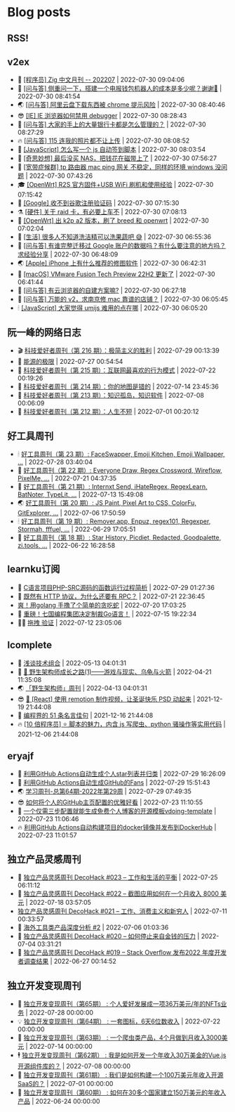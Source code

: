 # Blog posts
## RSS!



## v2ex

<!-- v2ex:START  -->
- 🫶 [[程序员] Zig 中文月刊 -- 202207](https://www.v2ex.com/t/869660#reply0) | 2022-07-30 09:04:06 
- 🧰 [[问与答] 侧重问一下，搭建一个电报钱包机器人的成本是多少呢？谢谢🙏](https://www.v2ex.com/t/869658#reply2) | 2022-07-30 08:41:54 
- 🌏 [[问与答] 阿里云盘下载东西被 chrome 提示风险](https://www.v2ex.com/t/869657#reply1) | 2022-07-30 08:40:46 
- 😎 [[IE] IE 浏览器如何禁用 debugger](https://www.v2ex.com/t/869656#reply0) | 2022-07-30 08:28:43 
- 💂 [[问与答] 大家的手上的大量银行卡都是怎么管理的？](https://www.v2ex.com/t/869655#reply1) | 2022-07-30 08:27:29 
- 🔥 [[问与答] 115 连我的照片都不让上传](https://www.v2ex.com/t/869654#reply3) | 2022-07-30 08:08:52 
- 🦅 [[JavaScript] 怎么写一个 js 自动签到脚本](https://www.v2ex.com/t/869653#reply0) | 2022-07-30 08:03:54 
- 🙉 [[奇思妙想] 最后没买 NAS，把钱花在磁带上了](https://www.v2ex.com/t/869651#reply10) | 2022-07-30 07:56:27 
- 💫 [[宽带症候群] tp 路由器 mac ping 网关 不稳定，同样的环境 windows 没问题](https://www.v2ex.com/t/869649#reply1) | 2022-07-30 07:43:26 
- 🎓 [[OpenWrt] R2S 官方固件+USB WiFi 刷机和使用经验](https://www.v2ex.com/t/869648#reply0) | 2022-07-30 07:15:42 
- 🗽 [[Google] 收不到谷歌注册验证码](https://www.v2ex.com/t/869647#reply11) | 2022-07-30 07:15:30 
- ⚗️ [[硬件] 关于 raid 卡，有必要上车不](https://www.v2ex.com/t/869646#reply5) | 2022-07-30 07:08:13 
- 🦍 [[OpenWrt] 出 k2p a2 版本，刷了 breed 和 openwrt](https://www.v2ex.com/t/869645#reply2) | 2022-07-30 07:02:04 
- 🤩 [[生活] 很多人不知道洗洁精可以洗果蔬吧 😅](https://www.v2ex.com/t/869644#reply31) | 2022-07-30 06:55:36 
- 🙉 [[问与答] 有谁完整迁移过 Google 账户的数据吗？有什么要注意的地方吗？求经验分享](https://www.v2ex.com/t/869643#reply2) | 2022-07-30 06:48:09 
- 🌏 [[Apple] iPhone 上有什么推荐的修图软件](https://www.v2ex.com/t/869642#reply6) | 2022-07-30 06:42:31 
- 🐘 [[macOS] VMware Fusion Tech Preview 22H2 更新了](https://www.v2ex.com/t/869641#reply3) | 2022-07-30 06:41:44 
- 🧰 [[问与答] 有云浏览器的自建方案嘛?](https://www.v2ex.com/t/869640#reply5) | 2022-07-30 06:27:18 
- 💃 [[问与答] 万能的 v2，求南京修 mac 靠谱的店铺？](https://www.v2ex.com/t/869639#reply1) | 2022-07-30 06:05:45 
- 🕯 [[JavaScript] 大家觉得 umijs 难用的点在哪](https://www.v2ex.com/t/869638#reply1) | 2022-07-30 06:05:20 <!-- v2ex:END -->

## 阮一峰的网络日志

<!-- ruanyf:START -->
- 🎬 [科技爱好者周刊（第 216 期）：极简主义的胜利](http://www.ruanyifeng.com/blog/2022/07/weekly-issue-216.html) | 2022-07-29 00:13:39 
- 💄 [能源的极限](http://www.ruanyifeng.com/blog/2022/07/energy-consumption.html) | 2022-07-27 00:54:54 
- 🐎 [科技爱好者周刊（第 215 期）：互联网最喜欢的行为模式](http://www.ruanyifeng.com/blog/2022/07/weekly-issue-215.html) | 2022-07-22 00:19:26 
- 🤔 [科技爱好者周刊（第 214 期）：你的地图是错的](http://www.ruanyifeng.com/blog/2022/07/weekly-issue-214.html) | 2022-07-14 23:45:36 
- 🧠 [科技爱好者周刊（第 213 期）：知识孤岛，知识软件](http://www.ruanyifeng.com/blog/2022/07/weekly-issue-213.html) | 2022-07-08 00:06:09 
- 🎃 [科技爱好者周刊（第 212 期）：人生不短](http://www.ruanyifeng.com/blog/2022/07/weekly-issue-212.html) | 2022-07-01 00:20:12 <!-- ruanyf:END -->

## 好工具周刊

<!-- bestxtools:START -->
- 🕯 [好工具周刊（第 23 期）: FaceSwapper, Emoji Kitchen, Emoji Wallpaper, ...](https://discuss-cn.bestxtools.com/d/61/1) | 2022-07-28 03:40:04 
- 🦩 [好工具周刊（第 22 期）: Everyone Draw, Regex Cross­word, Wireflow, PixelMe, ...](https://discuss-cn.bestxtools.com/d/60/1) | 2022-07-21 04:37:35 
- 🦄 [好工具周刊（第 21 期）: Internxt Send, iHateRegex, RegexLearn, BatNoter, TypeLit, ...](https://discuss-cn.bestxtools.com/d/58/1) | 2022-07-13 15:49:08 
- 🌏 [好工具周刊（第 20 期）: JS Paint, Pixel Art to CSS, ColorFu, GitExplorer, ...](https://discuss-cn.bestxtools.com/d/57/1) | 2022-07-06 17:50:59 
- 🕯 [好工具周刊（第 19 期）: Remover.app, Enpuz, regex101, Regexper, Stormah, fffuel, ...](https://discuss-cn.bestxtools.com/d/56/1) | 2022-06-29 17:05:51 
- 📝 [好工具周刊（第 18 期）: Star History, Picdiet, Redacted, Goodpalette, zi.tools, ...](https://discuss-cn.bestxtools.com/d/47/1) | 2022-06-22 16:28:58 <!-- bestxtools:END -->


## learnku订阅

<!-- learnku:START -->
- 🦅 [C语言项目PHP-SRC源码的函数运行过程简析](https://learnku.com/articles/70182) | 2022-07-29 01:27:36 
- 🦅 [既然有 HTTP 协议，为什么还要有 RPC？](https://learnku.com/laravel/t/69972) | 2022-07-21 22:36:45 
-  [爽！用golang 手撸了个简单的贪吃蛇](https://learnku.com/articles/69912) | 2022-07-20 17:03:25 
- 🌈 [重磅！七国编程集团决定制裁Go语言！](https://learnku.com/articles/69766) | 2022-07-15 19:22:34 
- 🧑‍🏫 [拖拽 验证](https://learnku.com/articles/69652) | 2022-07-12 23:05:06 <!-- learnku:END -->



## lcomplete

<!-- lcomplete:START -->
- 🫶 [浅谈技术组合](http://codelc.com/post/essay/%E6%B5%85%E8%B0%88%E6%8A%80%E6%9C%AF%E7%BB%84%E5%90%88/) | 2022-05-13 04:01:31 
- 🧰 [🐒 野生架构师成长之路&lpar;1&rpar;——游戏与现实、乌龟与火箭](http://codelc.com/post/growup/s01/) | 2022-04-21 11:35:08 
- 🌏 [「野生架构师」周刊](http://codelc.com/post/essay/%E9%87%8E%E7%94%9F%E6%9E%B6%E6%9E%84%E5%B8%88%E5%91%A8%E5%88%8A%E4%BB%8B%E7%BB%8D/) | 2022-04-13 04:01:31 
- 😎 [🎄 [React] 使用 remotion 制作视频，让圣诞快乐 PSD 动起来](http://codelc.com/post/dev/js/remotion/) | 2021-12-19 21:44:08 
- 💂 [编程界的 51 条名言佳句](http://codelc.com/post/dev/thinking/quotes/) | 2021-12-16 21:44:08 
- 🔥 [[10 倍程序员] ⭐ 脚本的魅力，内含 js 写爬虫、python 骚操作等实用代码](http://codelc.com/post/dev/10x/script/) | 2021-12-06 21:44:08 <!-- lcomplete:END -->

## eryajf

<!-- eryajf:START -->
- 🫶 [利用GitHub Actions自动生成个人star列表并归类](https://wiki.eryajf.net/pages/4ba0f4/) | 2022-07-29 16:26:09 
- 🧰 [利用GitHub Actions自动生成GitHub的Fans](https://wiki.eryajf.net/pages/db92f0/) | 2022-07-29 15:51:43 
- 🌏 [学习周刊-总第64期-2022年第29周](https://wiki.eryajf.net/pages/6e74fb/) | 2022-07-29 07:49:35 
- 😎 [如何将个人的GitHub主页配置的优雅好看](https://wiki.eryajf.net/pages/d195b4/) | 2022-07-23 11:10:55 
- 💂 [一个仅需三步配置就能生成免费个人博客的开源模板vdoing-template](https://wiki.eryajf.net/pages/48e307/) | 2022-07-23 11:06:46 
- 🔥 [利用GitHub Actions自动构建项目的docker镜像并发布到DockerHub](https://wiki.eryajf.net/pages/5baf0a/) | 2022-07-23 11:01:57 <!-- eryajf:END -->



## 独立产品灵感周刊

<!-- DecoHack:START -->
- 🦣 [独立产品灵感周刊 DecoHack #023 – 工作和生活的平衡](https://www.decohack.com/Post/802) | 2022-07-25 06:11:12 
- 🤡 [独立产品灵感周刊 DecoHack #022 – 截图应用如何在一个月收入 8000 美元](https://www.decohack.com/Post/774) | 2022-07-18 03:57:05 
-  [独立产品灵感周刊 DecoHack #021 – 工作、消费主义和新穷人](https://www.decohack.com/Post/753) | 2022-07-11 00:33:57 
- 🐲 [海外工具类产品深度分析 #2](https://www.decohack.com/Post/746) | 2022-07-06 01:03:36 
- 🦅 [独立产品灵感周刊 DecoHack #020 – 如何停止来自金钱的压力](https://www.decohack.com/Post/728) | 2022-07-04 03:31:21 
- 🧰 [独立产品灵感周刊 DecoHack #019 – Stack Overflow 发布2022 年度开发者调查结果](https://www.decohack.com/Post/699) | 2022-06-27 00:14:52 <!-- DecoHack:END -->

## 独立开发变现周刊

<!-- easyindie:START -->
- 💂 [独立开发变现周刊（第65期） : 个人爱好发展成一项36万美元/年的NFTs业务](https://www.ezindie.com/weekly/issue-65) | 2022-07-28 00:00:00 
- 💡 [独立开发变现周刊（第64期） : 一套图标，6天6位数收入](https://www.ezindie.com/weekly/issue-64) | 2022-07-22 00:00:00 
- 🌋 [独立开发变现周刊（第63期） : 一个爬虫类产品，4个月做到月收入3000美元](https://www.ezindie.com/weekly/issue-63) | 2022-07-14 00:00:00 
- 🕴 [独立开发变现周刊（第62期） : 我是如何开发一个年收入30万美金的Vue.js开源组件库的？](https://www.ezindie.com/weekly/issue-62) | 2022-07-08 00:00:00 
- 🎊 [独立开发变现周刊（第61期） : 我们是如何构建一个100万美元年收入开源SaaS的？](https://www.ezindie.com/weekly/issue-61) | 2022-07-01 00:00:00 
- 🤔 [独立开发变现周刊（第60期） : 如何在30多个国家建立150万美元的年收入产品](https://www.ezindie.com/weekly/issue-60) | 2022-06-24 00:00:00 <!-- easyindie:END -->



